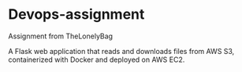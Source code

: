 # Devops-assignment
Assignment from TheLonelyBag

A Flask web application that reads and downloads files from AWS S3, containerized with Docker and deployed on AWS EC2.